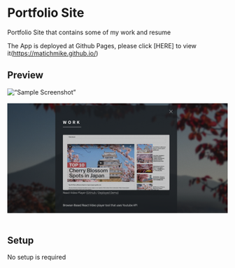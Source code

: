 # Portfolio Site
Portfolio Site that contains some of my work and resume

The App is deployed at Github Pages, please click [HERE] to view it(https://matichmike.github.io/)

## Preview
![“Sample Screenshot”](https://github.com/matichmike/matichmike.github.io/blob/master/images/screenshot.jpg?raw=true)
<br/>
<br/>
!["Sample Screenshot 2"](https://github.com/matichmike/matichmike.github.io/blob/master/images/screenshot2.jpg?raw=true)
<br/>
<br/>


## Setup 
No setup is required

